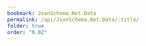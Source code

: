 ```yaml
---
bookmark: JsonSchema.Net.Data
permalink: /api/JsonSchema.Net.Data/:title/
folder: true
order: "9.02"
---
```

